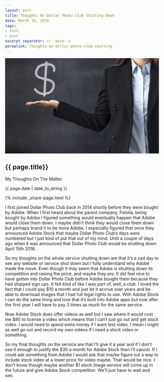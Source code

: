 ```yaml
---
layout: post
title: Thoughts On Dollar Photo Club Shutting Down
date: March 15, 2016
tags:
- test,
- post
excerpt_separator: <!--more-->
permalink: thoughts-on-dollar-photo-club-shutting
---
```

<img class="featured-image" src="/images/AdobeStock_89915506_smaller.jpg" alt="Lady wearing dress coat with palm open and dollar sign hovering over it.">
<h2 class="post-h2">{{ page.title}}</h2>
<p class="post-sub-desc"><span>My Thoughts On The Matter</span></p>
<p class="post-date"><span>{{ page.date | date_to_string }}</span></p>
<!--more-->
{% include _share-page.html %}
<p class="single-post">
	I first joined Dollar Photo Club back in 2014 shortly before they were bought by Adobe. When I first heard about the parent company, Fotolia, being bought by Adobe I figured something would eventually happen that Adobe would close them down. I maybe didn’t think they would close them down but perhaps brand it to be more Adobe. I especially figured that once they announced Adobe Stock that maybe Dollar Photo Club’s days were numbered but I just kind of put that out of my mind. Until a couple of days ago when it was announced that Dollar Photo Club would be shutting down April 15th 2016.
</p>
<p class="single-post">
	So my thoughts on the whole service shutting down are that it’s a sad day to see any website or service shut down but I fully understand why Adobe made the move. Even though it may seem that Adobe is shutting down its competition and raising the price, and maybe they are. It did feel nice to have gotten into Dollar Photo Club before Adobe bought them because they had stopped sign ups. It felt kind of like I was part of, well, a club. I loved the fact that I could pay $10 a month and just let it accrue over years and be able to download images that I had full legal rights to use. With Adobe Stock I can do the same thing and love that it’s built into Adobe apps but now after the first year I will have to pay 3 times as much for the same service.
</p>
<p class="single-post">
	Now Adobe Stock does offer videos as well but I saw where it would cost me $80 to license a video which means that I can’t just go out and get stock video. I would need to spend extra money if I want test video. I mean I might as well go out and record my own videos if I need a stock video or something.
</p>
<p class="single-post">
	So my final thoughts on the service are that I’ll give it a year and if I don’t use it enough to justify the $30 a month for Adobe Stock then I’ll cancel. If I could ask something from Adobe I would ask that maybe figure out a way to include stock video at a lower price for video maybe. That would be nice. I don’t know though maybe another $1 stock image service will come up in the future and give Adobe Stock competition. We’ll just have to wait and see.
</p>
